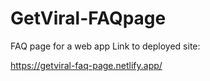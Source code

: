 # GetViral-FAQpage

FAQ page for a web app
Link to deployed site:

https://getviral-faq-page.netlify.app/
